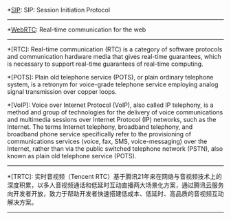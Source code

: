 <!--
Footnotes for abbreviations and glossary

https://squidfunk.github.io/mkdocs-material/reference/abbreviations/#adding-abbreviations
-->

<!-- markdownlint-disable first-line-heading no-bare-urls -->

[SIPx]: http://sipx.cn/ "SIPx: 实现互联网音视频和SIP话路的互联互通"

*[SIP]: SIP: Session Initiation Protocol

[SIP]: https://www.ietf.org/rfc/rfc2543.txt

---

*[WebRTC]: Real-time communication for the web

[WebRTC]: https://webrtc.org/

---

*[RTC]: Real-time communication (RTC) is a category of software protocols and communication hardware media that gives real-time guarantees, which is necessary to support real-time guarantees of real-time computing.

*[POTS]: Plain old telephone service (POTS), or plain ordinary telephone system, is a retronym for voice-grade telephone service employing analog signal transmission over copper loops.

*[VoIP]: Voice over Internet Protocol (VoIP), also called IP telephony, is a method and group of technologies for the delivery of voice communications and multimedia sessions over Internet Protocol (IP) networks, such as the Internet. The terms Internet telephony, broadband telephony, and broadband phone service specifically refer to the provisioning of communications services (voice, fax, SMS, voice-messaging) over the Internet, rather than via the public switched telephone network (PSTN), also known as plain old telephone service (POTS).

---

*[TRTC]: 实时音视频（Tencent RTC）基于腾讯21年来在网络与音视频技术上的深度积累，以多人音视频通话和低延时互动直播两大场景化方案，通过腾讯云服务向开发者开放，致力于帮助开发者快速搭建低成本、低延时、高品质的音视频互动解决方案。

---
